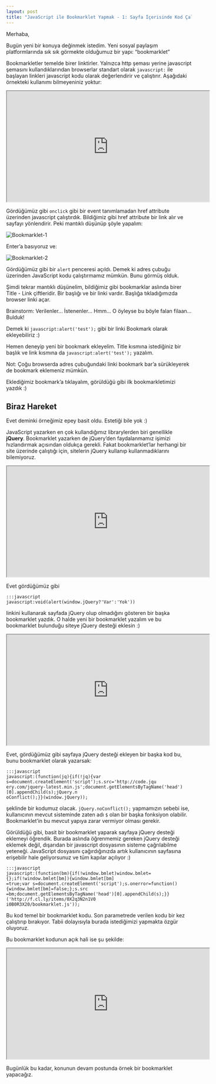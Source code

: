 ```yaml
---
layout: post
title: "JavaScript ile Bookmarklet Yapmak - 1: Sayfa İçerisinde Kod Çalıştırmak ve Uzaktan JavaScript Dosyası Çağırmak"
---
```


<style>
  iframe {
    width: 550px;
    height: 300px;
  }
</style>

Merhaba,

Bugün yeni bir konuya değinmek istedim. Yeni sosyal paylaşım platformlarında sık sık görmekte olduğumuz bir yapı: “bookmarklet”

Bookmarkletler temelde birer linktirler. Yalnızca http şeması yerine javascript şemasını kullandıklarından browserlar standart olarak `javascript:` ile başlayan linkleri
javascript kodu olarak değerlendirir ve çalıştırır. Aşağıdaki örnekteki kullanımı bilmeyeniniz yoktur:

<iframe src="http://jsfiddle.net/fkadev/ucTww/embedded/html,result"></iframe>

Gördüğümüz gibi `onclick` gibi bir event tanımlamadan href attribute üzerinden javascript çalıştırdık.
Bildiğimiz gibi href attribute bir link alır ve sayfayı yönlendirir. Peki mantıklı düşünüp şöyle yapalım:

![Bookmarklet-1](http://f.cl.ly/items/1S1g1M2s2F3K2M0B1F15/ln1.png)

Enter’a basıyoruz ve:

![Bookmarklet-2](http://f.cl.ly/items/0o0y0J1h2w3B2U1n3V10/Screen%20Shot%202011-09-02%20at%2000.14.53.png)

Gördüğümüz gibi bir `alert` penceresi açıldı. Demek ki adres çubuğu üzerinden JavaScript kodu çalıştırmamız mümkün. Bunu görmüş olduk.

Şimdi tekrar mantıklı düşünelim, bildiğimiz gibi bookmarklar aslında birer Title - Link çiftleridir. Bir başlığı ve bir linki vardır. Başlığa tıkladığımızda browser linki açar.

Brainstorm: Verilenler... İstenenler... Hmm... O öyleyse bu böyle falan filaan... Bulduk!

Demek ki `javascript:alert('test');` gibi bir linki Bookmark olarak ekleyebiliriz :)

Hemen deneyip yeni bir bookmark ekleyelim. Title kısmına istediğiniz bir başlık ve link kısmına da `javascript:alert('test');` yazalım.

Not: Çoğu browserda adres çubuğundaki linki bookmark bar’a sürükleyerek de bookmark eklemeniz mümkün.

Eklediğimiz bookmark’a tıklayalım, görüldüğü gibi ilk bookmarkletimizi yazdık :)

## Biraz Hareket

Evet deminki örneğimiz epey basit oldu. Estetiği bile yok :)

JavaScript yazarken en çok kullandığımız librarylerden biri genellikle **jQuery**. Bookmarklet yazarken de jQuery’den faydalanmamız
işimizi hızlandırmak açısından oldukça gerekli. Fakat bookmarklet’lar herhangi bir site üzerinde çalıştığı için,
sitelerin jQuery kullanıp kullanmadıklarını bilemiyoruz.

<iframe src="http://jsfiddle.net/fkadev/W8SmB/1/embedded/html,result"></iframe>

Evet gördüğümüz gibi

    :::javascript
    javascript:void(alert(window.jQuery?'Var':'Yok'))

linkini kullanarak sayfada jQuery olup olmadığını gösteren bir başka bookmarklet yazdık. O halde yeni bir
bookmarklet yazalım ve bu bookmarklet bulunduğu siteye jQuery desteği eklesin :)

<iframe src="http://jsfiddle.net/fkadev/TBwry/embedded/js,result"></iframe>

Evet, gördüğümüz gibi sayfaya jQuery desteği ekleyen bir başka kod bu, bunu bookmarklet olarak yazarsak:

    :::javascript
    javascript:(function(jq){if(!jq){var s=document.createElement('script');s.src='http://code.jqu
    ery.com/jquery-latest.min.js';document.getElementsByTagName('head')[0].appendChild(s);jQuery.n
    oConflict();}}(window.jQuery));

şeklinde bir kodumuz olacak. `jQuery.noConflict();` yapmamızın sebebi ise, kullanıcının mevcut sisteminde zaten adı `$`
olan bir başka fonksiyon olabilir. Bookmarklet’in bu mevcut yapıya zarar vermiyor olması gerekir.

Görüldüğü gibi, basit bir bookmarklet yaparak sayfaya jQuery desteği eklemeyi öğrendik. Burada aslında
öğrenmemiz gereken jQuery desteği eklemek değil, dışarıdan bir javascript dosyasının sisteme çağrılabilme
yeteneği. JavaScript dosyasını çağırdığınızda artık kullanıcının sayfasına erişebilir hale geliyorsunuz ve
tüm kapılar açılıyor :)

    :::javascript
    javascript:(function(bm){if(!window.bmlet)window.bmlet={};if(!window.bmlet[bm]){window.bmlet[bm]
    =true;var s=document.createElement('script');s.onerror=function(){window.bmlet[bm]=false;};s.src
    =bm;document.getElementsByTagName('head')[0].appendChild(s);}}('http://f.cl.ly/items/0X2q3N2n1V0
    i0B0R3X20/bookmarklet.js'));

Bu kod temel bir bookmarklet kodu. Son parametrede verilen kodu bir kez çalıştırıp bırakıyor.
Tabii dolayısıyla burada istediğimizi yapmakta özgür oluyoruz.

Bu bookmarklet kodunun açık hali ise şu şekilde:

<iframe src="http://jsfiddle.net/fkadev/TBwry/1/embedded/js,result"></iframe>

Bugünlük bu kadar, konunun devam postunda örnek bir bookmarklet yapacağız.
